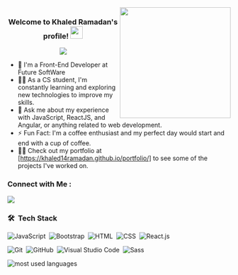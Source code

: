 
<img width="250" align="right" src="https://c.tenor.com/_DOBjnGspYAAAAAM/code-coding.gif">

<h3 align="center">
  Welcome to Khaled Ramadan's profile!
  <img src="https://media.giphy.com/media/hvRJCLFzcasrR4ia7z/giphy.gif" width="28">
</h3>

<!-- Typing SVG by DenverCoder1 - https://github.com/DenverCoder1/readme-typing-svg -->
<p align="center">
  <a href="https://github.com/DenverCoder1/readme-typing-svg"><img src="https://readme-typing-svg.herokuapp.com/?lines=[Front-End%20Developer;Always%20learning%20new%20things]&font=Fira%20Code&center=true&width=440&height=45&color=f75c7e&vCenter=true&size=22"></a>
</p> 

- 🏢 I'm a Front-End Developer at Future SoftWare
- 👨‍💻 As a CS student, I'm constantly learning and exploring new technologies to improve my skills.
- 💬 Ask me about my experience with JavaScript, ReactJS, and Angular, or anything related to web development.
- ⚡ Fun Fact: I'm a coffee enthusiast and my perfect day would start and end with a cup of coffee.
- 👨‍💻 Check out my portfolio at [https://khaled14ramadan.github.io/portfolio/] to see some of the projects I've worked on.


### Connect with Me :

<a href="https://linkedin.com/in/khaled-ramadan-978a14168/" target="_blank"><img src="https://img.shields.io/badge/-Khaled%20Ramadan-0077B5?style=for-the-badge&logo=Linkedin&logoColor=white"/></a>

### 🛠 &nbsp;Tech Stack
![JavaScript](https://img.shields.io/badge/-JavaScript-05122A?style=flat&logo=javascript)&nbsp;
![Bootstrap](https://img.shields.io/badge/-Bootstrap-05122A?style=flat&logo=bootstrap&logoColor=563D7C)&nbsp;
![HTML](https://img.shields.io/badge/-HTML-05122A?style=flat&logo=HTML5)&nbsp;
![CSS](https://img.shields.io/badge/-CSS-05122A?style=flat&logo=CSS3&logoColor=1572B6)&nbsp;
![React.js](https://img.shields.io/badge/-React-05122A?style=flat&logo=react)
<!-- ![Node.js](https://img.shields.io/badge/-Node.js-05122A?style=flat&logo=node.js&logoColor=339933)&nbsp; -->
![Git](https://img.shields.io/badge/-Git-05122A?style=flat&logo=git)&nbsp;
![GitHub](https://img.shields.io/badge/-GitHub-05122A?style=flat&logo=github)&nbsp;
![Visual Studio Code](https://img.shields.io/badge/-Visual%20Studio%20Code-05122A?style=flat&logo=visual-studio-code&logoColor=007ACC)&nbsp;
![Sass](https://img.shields.io/badge/-Sass-05122A?style=flat&logo=sass)&nbsp;
<!-- ![GraphQL](https://img.shields.io/badge/-GraphQL-05122A?style=flat&logo=GraphQL)&nbsp; -->
<!-- ![MongoDB](https://img.shields.io/badge/-MongoDB-05122A?style=flat&logo=MongoDB)&nbsp; -->
<!-- ![Python](https://img.shields.io/badge/-Python%20-05122A?style=flat&logo=python)&nbsp; -->




<img align="left" src="https://github-readme-stats.vercel.app/api/top-langs?username=khaled14ramadan&show_icons=true&locale=en&layout=compact&theme=radical" alt="most used languages" />
<br>
<a href="https://komarev.com/ghpvc/?username=khaled14ramadan&style=for-the-badge">
<!--     <img src="https://komarev.com/ghpvc/?username=khaled14ramadan&style=for-the-badge"> -->
</a>
